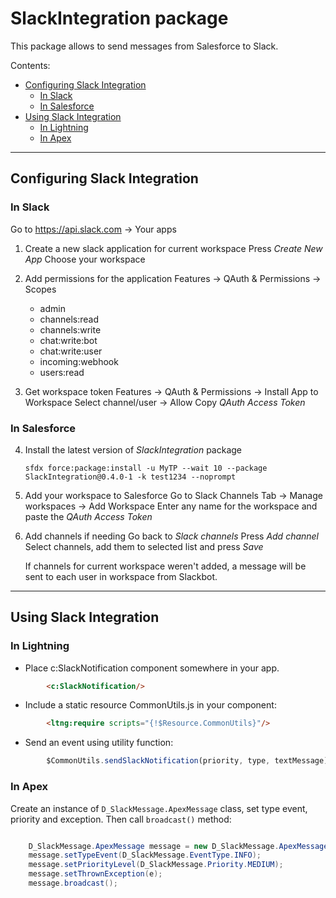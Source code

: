# SlackIntegration package

This package allows to send messages from Salesforce to Slack.

Contents:

* [Configuring Slack Integration](https://bitbucket.org/paulr-gflwork/slack-notification-sfdx/overview#markdown-header-configuring-slack-integration)
	* [In Slack](https://bitbucket.org/paulr-gflwork/slack-notification-sfdx/overview#markdown-header-in-slack)
	* [In Salesforce](https://bitbucket.org/paulr-gflwork/slack-notification-sfdx/overview#markdown-header-in-salesforce)
* [Using Slack Integration](https://bitbucket.org/paulr-gflwork/slack-notification-sfdx/overview#markdown-header-using-slack-integration)
	* [In Lightning](https://bitbucket.org/paulr-gflwork/slack-notification-sfdx/overview#markdown-header-in-lightning)
	* [In Apex](https://bitbucket.org/paulr-gflwork/slack-notification-sfdx/overview#markdown-header-in-apex)
	
--------

## Configuring Slack Integration

### In Slack

Go to https://api.slack.com -> Your apps

1. Create a new slack application for current workspace
	Press *Create New App*
	Choose your workspace
	
2. Add permissions for the application
	Features -> QAuth & Permissions -> Scopes
	- admin
	- channels:read
	- channels:write
	- chat:write:bot
	- chat:write:user
	- incoming:webhook
	- users:read
		
3. Get workspace token
	Features -> QAuth & Permissions  -> Install App to Workspace
	Select channel/user -> Allow
	Copy *QAuth Access Token*

### In Salesforce

4. Install the latest version of *SlackIntegration* package
	
	```
	sfdx force:package:install -u MyTP --wait 10 --package SlackIntegration@0.4.0-1 -k test1234 --noprompt
	```
	
	
5. Add your workspace to Salesforce
	Go to Slack Channels Tab -> Manage workspaces -> Add Workspace
	Enter any name for the workspace and paste the *QAuth Access Token*

6. Add channels if needing
	Go back to *Slack channels*
	Press *Add channel*
	Select channels, add them to selected list and press *Save*

	If channels for current workspace weren't added, a message will be sent to each user in workspace from Slackbot.

------------

## Using Slack Integration

### In Lightning

- Place c:SlackNotification component somewhere in your app.

```html
		<c:SlackNotification/>
```

- Include a static resource CommonUtils.js in your component:

```html
		<ltng:require scripts="{!$Resource.CommonUtils}"/>
```

- Send an event using utility function:

```javascript
		$CommonUtils.sendSlackNotification(priority, type, textMessage);
```


### In Apex

Create an instance of `D_SlackMessage.ApexMessage` class, set type event, priority and exception. Then call `broadcast()` method:

```java

	D_SlackMessage.ApexMessage message = new D_SlackMessage.ApexMessage();
	message.setTypeEvent(D_SlackMessage.EventType.INFO);
	message.setPriorityLevel(D_SlackMessage.Priority.MEDIUM);
	message.setThrownException(e);
	message.broadcast();
```
